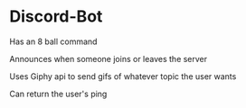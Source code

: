 # Discord-Bot

Has an 8 ball command

Announces when someone joins or leaves the server

Uses Giphy api to send gifs of whatever topic the user wants

Can return the user's ping
